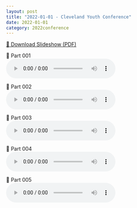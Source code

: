 ```yaml
---
layout: post
title: "2022-01-01 - Cleveland Youth Conference"
date: 2022-01-01
category: 2022conference
---
```


<p>
<a href="https://archive.org/download/2022-gospel-conference-audio/2022%20-%20Cleveland%20Youth%20Conference/CYC2022-Powerpoint.pdf" target="_blank" download>
    📄 Download Slideshow (PDF)
  </a>
</p>


<p>
🎵 Part 001 <br>
<audio controls>
  <source src="https://archive.org/download/2022-gospel-conference-audio/2022%20-%20Cleveland%20Youth%20Conference/CYC2022%20Part1.mp3" type="audio/mpeg">
  Your browser does not support the audio element.
</audio>
</p>
<p>
🎵 Part 002 <br>
<audio controls>
  <source src="https://archive.org/download/2022-gospel-conference-audio/2022%20-%20Cleveland%20Youth%20Conference/CYC2022%20Part2.mp3" type="audio/mpeg">
  Your browser does not support the audio element.
</audio>
</p>
<p>
🎵 Part 003 <br>
<audio controls>
  <source src="https://archive.org/download/2022-gospel-conference-audio/2022%20-%20Cleveland%20Youth%20Conference/CYC2022%20Part3.mp3" type="audio/mpeg">
  Your browser does not support the audio element.
</audio>
</p>
<p>
🎵 Part 004 <br>
<audio controls>
  <source src="https://archive.org/download/2022-gospel-conference-audio/2022%20-%20Cleveland%20Youth%20Conference/CYC2022%20Part4.mp3" type="audio/mpeg">
  Your browser does not support the audio element.
</audio>
</p>
<p>
🎵 Part 005 <br>
<audio controls>
  <source src="https://archive.org/download/2022-gospel-conference-audio/2022%20-%20Cleveland%20Youth%20Conference/CYC2022%20Part5.mp3" type="audio/mpeg">
  Your browser does not support the audio element.
</audio>
</p>
